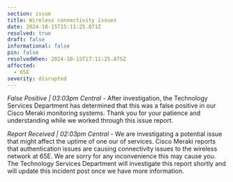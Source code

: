 ```yaml
---
section: issue
title: Wireless connectivity issues
date: 2024-10-15T15:11:25.871Z
resolved: true
draft: false
informational: false
pin: false
resolvedWhen: 2024-10-15T17:11:25.875Z
affected:
  - 65E
severity: disrupted
---
```

*False Positive | 03:03pm Central* - After investigation, the Technology Services Department has determined that this was a false positive in our Cisco Meraki monitoring systems. Thank you for your patience and understanding while we worked through this issue report.

*Report Received | 02:03pm Central* - We are investigating a potential issue that might affect the uptime of one our of services. Cisco Meraki reports that authentication issues are causing connectivity issues to the wireless network at 65E. We are sorry for any inconvenience this may cause you. The Technology Services Department will investigate this report shortly and will update this incident post once we have more information.